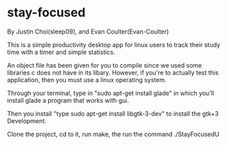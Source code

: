 # stay-focused

By Justin Choi(sleep09), and Evan Coulter(Evan-Coulter)

This is a simple productivity desktop app for linux users to track their study time with a timer and simple statistics.

An object file has been given for you to compile since we used some libraries c does not have in its libary. However, if you're to actually test this application, then you must use a linux operating system. 

Through your terminal, type in "sudo apt-get install glade" in which you'll install glade a program that works with gui. 

Then you install "type sudo apt-get install libgtk-3-dev" to install the gtk+3 Development.

Clone the project, cd to it, run make, the run the command ./StayFocusedU
